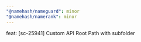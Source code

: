 ```yaml
---
"@namehash/nameguard": minor
"@namehash/namerank": minor
---
```


feat: [sc-25941] Custom API Root Path with subfolder
